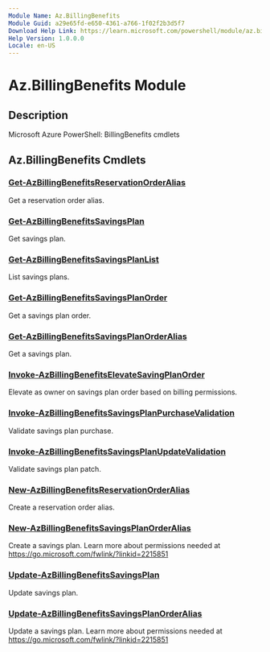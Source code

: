 ```yaml
---
Module Name: Az.BillingBenefits
Module Guid: a29e65fd-e650-4361-a766-1f02f2b3d5f7
Download Help Link: https://learn.microsoft.com/powershell/module/az.billingbenefits
Help Version: 1.0.0.0
Locale: en-US
---
```


# Az.BillingBenefits Module
## Description
Microsoft Azure PowerShell: BillingBenefits cmdlets

## Az.BillingBenefits Cmdlets
### [Get-AzBillingBenefitsReservationOrderAlias](Get-AzBillingBenefitsReservationOrderAlias.md)
Get a reservation order alias.

### [Get-AzBillingBenefitsSavingsPlan](Get-AzBillingBenefitsSavingsPlan.md)
Get savings plan.

### [Get-AzBillingBenefitsSavingsPlanList](Get-AzBillingBenefitsSavingsPlanList.md)
List savings plans.

### [Get-AzBillingBenefitsSavingsPlanOrder](Get-AzBillingBenefitsSavingsPlanOrder.md)
Get a savings plan order.

### [Get-AzBillingBenefitsSavingsPlanOrderAlias](Get-AzBillingBenefitsSavingsPlanOrderAlias.md)
Get a savings plan.

### [Invoke-AzBillingBenefitsElevateSavingPlanOrder](Invoke-AzBillingBenefitsElevateSavingPlanOrder.md)
Elevate as owner on savings plan order based on billing permissions.

### [Invoke-AzBillingBenefitsSavingsPlanPurchaseValidation](Invoke-AzBillingBenefitsSavingsPlanPurchaseValidation.md)
Validate savings plan purchase.

### [Invoke-AzBillingBenefitsSavingsPlanUpdateValidation](Invoke-AzBillingBenefitsSavingsPlanUpdateValidation.md)
Validate savings plan patch.

### [New-AzBillingBenefitsReservationOrderAlias](New-AzBillingBenefitsReservationOrderAlias.md)
Create a reservation order alias.

### [New-AzBillingBenefitsSavingsPlanOrderAlias](New-AzBillingBenefitsSavingsPlanOrderAlias.md)
Create a savings plan.
Learn more about permissions needed at https://go.microsoft.com/fwlink/?linkid=2215851

### [Update-AzBillingBenefitsSavingsPlan](Update-AzBillingBenefitsSavingsPlan.md)
Update savings plan.

### [Update-AzBillingBenefitsSavingsPlanOrderAlias](Update-AzBillingBenefitsSavingsPlanOrderAlias.md)
Update a savings plan.
Learn more about permissions needed at https://go.microsoft.com/fwlink/?linkid=2215851

